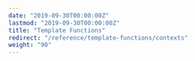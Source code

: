```yaml
---
date: "2019-09-30T00:00:00Z"
lastmod: "2019-09-30T00:00:00Z"
title: "Template Functions"
redirect: "/reference/template-functions/contexts"
weight: "90"
---
```

